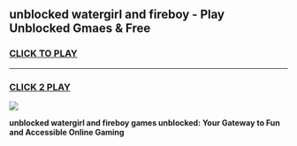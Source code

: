 
## unblocked watergirl and fireboy - Play Unblocked Gmaes & Free
<h3>
<a href="https://news.freeplayer.one?title=unblocked_watergirl_and_fireboy&ref=16F">CLICK TO PLAY</a></h3>
<hr>

<h3>
<a href="https://news.freeplayer.one?title=unblocked_watergirl_and_fireboy&ref=16F">CLICK 2 PLAY</a>
  
</h3>

<a href="https://news.freeplayer.one?title=unblocked_watergirl_and_fireboy&ref=16F/"><img src="https://clearcache.store/games.png"></a>


**unblocked watergirl and fireboy games unblocked: Your Gateway to Fun and Accessible Online Gaming**
